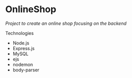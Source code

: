 # OnlineShop

 *Project to create an online shop focusing on the backend* 

Technologies  
  - Node.js
  - Express.js
  - MySQL
  - ejs
  - nodemon
  - body-parser

  
